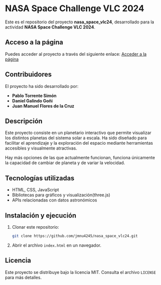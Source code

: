 # NASA Space Challenge VLC 2024

Este es el repositorio del proyecto **nasa\_space\_vlc24**, desarrollado para la actividad **NASA Space Challenge VLC 2024**.

## Acceso a la página

Puedes acceder al proyecto a través del siguiente enlace:
[Acceder a la página](https://jmnu4245.github.io/nasa_space_vlc24/src/)

## Contribuidores

El proyecto ha sido desarrollado por:

- **Pablo Torrente Simón**
- **Daniel Galindo Goñi**
- **Juan Manuel Flores de la Cruz**

## Descripción

Este proyecto consiste en un planetario interactivo que permite visualizar los distintos planetas del sistema solar a escala. Ha sido diseñado para facilitar el aprendizaje y la exploración del espacio mediante herramientas accesibles y visualmente atractivas.

Hay más opciones de las que actualmente funcionan, funciona únicamente la capacidad de cambiar de planeta y de variar la velocidad.

## Tecnologías utilizadas

- HTML, CSS, JavaScript
- Bibliotecas para gráficos y visualización(three.js)
- APIs relacionadas con datos astronómicos

## Instalación y ejecución

1. Clonar este repositorio:
   ```sh
   git clone https://github.com/jmnu4245/nasa_space_vlc24.git
   ```
2. Abrir el archivo `index.html` en un navegador.

## Licencia

Este proyecto se distribuye bajo la licencia MIT. Consulta el archivo `LICENSE` para más detalles.

